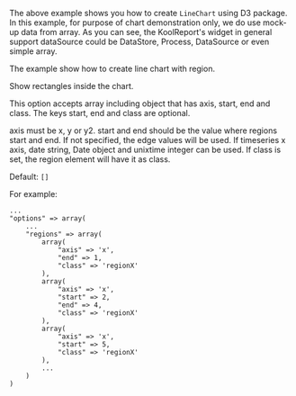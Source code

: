 The above example shows you how to create `LineChart` using D3 package. In this example, for purpose of chart demonstration only, we do use mock-up data from array. As you can see, the KoolReport's widget in general support dataSource could be DataStore, Process, DataSource or even simple array.

The example show how to create line chart with region.

Show rectangles inside the chart.


This option accepts array including object that has axis, start, end and class. The keys start, end and class are optional.

axis must be x, y or y2. start and end should be the value where regions start and end. If not specified, the edge values will be used. If timeseries x axis, date string, Date object and unixtime integer can be used. If class is set, the region element will have it as class.

Default: `[]`

For example:

    ...
    "options" => array(
        ...
        "regions" => array(
            array(
                "axis" => 'x',
                "end" => 1,
                "class" => 'regionX'
            ),
            array(
                "axis" => 'x',
                "start" => 2,
                "end" => 4,
                "class" => 'regionX'
            ),
            array(
                "axis" => 'x',
                "start" => 5,
                "class" => 'regionX'
            ),
            ...
        )
    )
